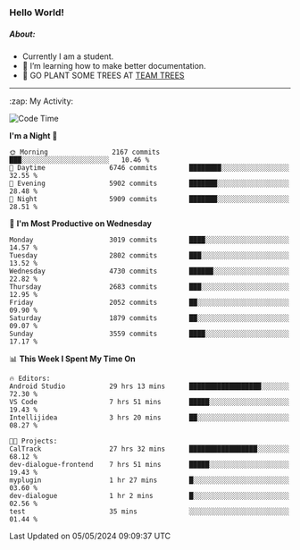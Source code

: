 ### Hello World!

##### About:
- Currently I am a student.
- 🌱 I’m learning how to make better documentation.
- 🌱 GO PLANT SOME TREES AT [TEAM TREES](https://teamtrees.org/)

---
  <summary>:zap: My Activity:</summary>
  
<!--START_SECTION:waka-->
![Code Time](http://img.shields.io/badge/Code%20Time-1%2C369%20hrs%2044%20mins-blue)

**I'm a Night 🦉** 

```text
🌞 Morning                2167 commits        ███░░░░░░░░░░░░░░░░░░░░░░   10.46 % 
🌆 Daytime                6746 commits        ████████░░░░░░░░░░░░░░░░░   32.55 % 
🌃 Evening                5902 commits        ███████░░░░░░░░░░░░░░░░░░   28.48 % 
🌙 Night                  5909 commits        ███████░░░░░░░░░░░░░░░░░░   28.51 % 
```
📅 **I'm Most Productive on Wednesday** 

```text
Monday                   3019 commits        ████░░░░░░░░░░░░░░░░░░░░░   14.57 % 
Tuesday                  2802 commits        ███░░░░░░░░░░░░░░░░░░░░░░   13.52 % 
Wednesday                4730 commits        ██████░░░░░░░░░░░░░░░░░░░   22.82 % 
Thursday                 2683 commits        ███░░░░░░░░░░░░░░░░░░░░░░   12.95 % 
Friday                   2052 commits        ██░░░░░░░░░░░░░░░░░░░░░░░   09.90 % 
Saturday                 1879 commits        ██░░░░░░░░░░░░░░░░░░░░░░░   09.07 % 
Sunday                   3559 commits        ████░░░░░░░░░░░░░░░░░░░░░   17.17 % 
```


📊 **This Week I Spent My Time On** 

```text
🔥 Editors: 
Android Studio           29 hrs 13 mins      ██████████████████░░░░░░░   72.30 % 
VS Code                  7 hrs 51 mins       █████░░░░░░░░░░░░░░░░░░░░   19.43 % 
Intellijidea             3 hrs 20 mins       ██░░░░░░░░░░░░░░░░░░░░░░░   08.27 % 

🐱‍💻 Projects: 
CalTrack                 27 hrs 32 mins      █████████████████░░░░░░░░   68.12 % 
dev-dialogue-frontend    7 hrs 51 mins       █████░░░░░░░░░░░░░░░░░░░░   19.43 % 
myplugin                 1 hr 27 mins        █░░░░░░░░░░░░░░░░░░░░░░░░   03.60 % 
dev-dialogue             1 hr 2 mins         █░░░░░░░░░░░░░░░░░░░░░░░░   02.56 % 
test                     35 mins             ░░░░░░░░░░░░░░░░░░░░░░░░░   01.44 % 
```


 Last Updated on 05/05/2024 09:09:37 UTC
<!--END_SECTION:waka-->

